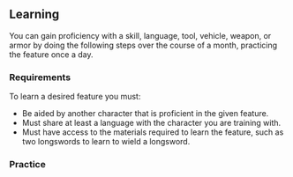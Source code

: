 ## Learning
You can gain proficiency with a skill, language, tool, vehicle, weapon, or armor by doing the following steps over the course of a month, practicing the feature once a day.

### Requirements
To learn a desired feature you must:
- Be aided by another character that is proficient in the given feature.
- Must share at least a language with the character you are training with.
- Must have access to the materials required to learn the feature, such as two longswords to learn to wield a longsword.

### Practice